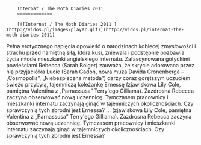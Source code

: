 
        Internat / The Moth Diaries 2011 
        =============
        
        [![Internat / The Moth Diaries 2011 ](http://vidos.pl/images/player.gif)](http://vidos.pl/internat-the-moth-diaries-2011)
        
        
 Pełna erotycznego napięcia opowieść o narodzinach kobiecej zmysłowości i strachu przed namiętną siłą, która kusi, zniewala i podstępnie pozbawia życia młode mieszkanki angielskiego internatu. Zafascynowana gotyckimi powieściami Rebecca (Sarah Bolger) zauważa, że skrycie adorowana przez nią przyjaciółka Lucie (Sarah Gadon, nowa muza Davida Cronenberga – „Cosmopolis”, „Niebezpieczna metoda”) darzy coraz gorętszym uczuciem świeżo przybyłą, tajemniczą koleżankę Ernessę (zjawiskowa Lily Cole, pamiętna Valentina z „Parnassusa” Terry'ego Gilliama). Zazdrosna Rebecca zaczyna obserwować nową uczennicę. Tymczasem pracownicy i mieszkanki internatu zaczynają ginąć w tajemniczych okolicznościach. Czy sprawczynią tych zbrodni jest Ernessa?   ... (zjawiskowa Lily Cole, pamiętna Valentina z „Parnassusa” Terry'ego Gilliama). Zazdrosna Rebecca zaczyna obserwować nową uczennicę. Tymczasem pracownicy i mieszkanki internatu zaczynają ginąć w tajemniczych okolicznościach. Czy sprawczynią tych zbrodni jest Ernessa?
    